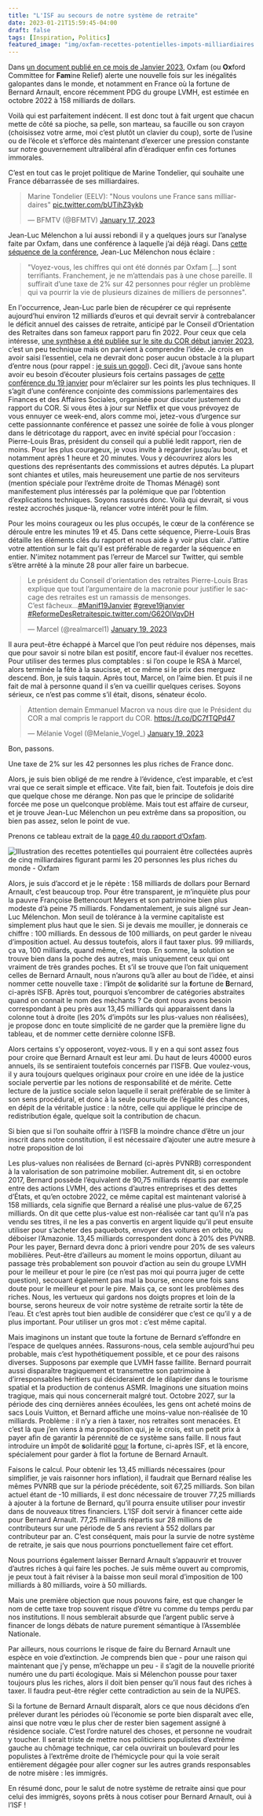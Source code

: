 ```yaml
---
title: "L'ISF au secours de notre système de retraite"
date: 2023-01-21T15:59:45-04:00
draft: false
tags: [Inspiration, Politics]
featured_image: "img/oxfam-recettes-potentielles-impots-milliardiaires.jpeg"
---
```


Dans [un document publié en ce mois de Janvier 2023](https://oxfamilibrary.openrepository.com/bitstream/handle/10546/621477/bp-survival-of-the-richest-160123-fr.pdf), Oxfam (ou **Ox**ford Committee for **Fam**ine Relief) alerte une nouvelle fois sur les inégalités galopantes dans le monde, et notamment en France où la fortune de Bernard Arnault, encore récemment PDG du groupe LVMH, est estimée en octobre 2022 à 158 milliards de dollars.

Voilà qui est parfaitement indécent. Il est donc tout à fait urgent que chacun mette de côté sa pioche, sa pelle, son marteau, sa faucille ou son crayon (choisissez votre arme, moi c’est plutôt un clavier du coup), sorte de l’usine ou de l’école et s’efforce dès maintenant d’exercer une pression constante sur notre gouvernement ultralibéral afin d’éradiquer enfin ces fortunes immorales.

C’est en tout cas le projet politique de Marine Tondelier, qui souhaite une France débarrassée de ses milliardaires.

<blockquote class="twitter-tweet"><p lang="fr" dir="ltr">Marine Tondelier (EELV): &quot;Nous voulons une France sans milliardaires&quot; <a href="https://t.co/bUTihZ3ykb">pic.twitter.com/bUTihZ3ykb</a></p>&mdash; BFMTV (@BFMTV) <a href="https://twitter.com/BFMTV/status/1615435099197038606?ref_src=twsrc%5Etfw">January 17, 2023</a></blockquote> <script async src="https://platform.twitter.com/widgets.js" charset="utf-8"></script>

Jean-Luc Mélenchon a lui aussi rebondi il y a quelques jours sur l’analyse faite par Oxfam, dans une conférence à laquelle j’ai déjà réagi. Dans [cette séquence de la conférence](https://youtu.be/ilyVPK8HhH8?t=969), Jean-Luc Mélenchon nous éclaire :

> "Voyez-vous, les chiffres qui ont été donnés par Oxfam [...] sont terrifiants. Franchement, je ne m’attendais pas à une chose pareille. Il suffirait d’une taxe de 2% sur 42 personnes pour régler un problème qui va pourrir la vie de plusieurs dizaines de milliers de personnes".

En l'occurrence, Jean-Luc parle bien de récupérer ce qui représente aujourd’hui environ 12 milliards d’euros et qui devrait servir à contrebalancer le déficit annuel des caisses de retraite, anticipé par le Conseil d’Orientation des Retraites dans son fameux rapport paru fin 2022. Pour ceux que cela intéresse, [une synthèse a été publiée sur le site du COR début janvier 2023](https://www.cor-retraites.fr/sites/default/files/2023-01/Synth%C3%A8se.pdf), c’est un peu technique mais on parvient à comprendre l’idée. Je crois en avoir saisi l’essentiel, cela ne devrait donc poser aucun obstacle à la plupart d’entre nous (pour rappel : [je suis un gogol](https://www.aubm.net/fr/posts/melenchon-m-a-insulte-et-je-le-vis-bien/)). Ceci dit, j’avoue sans honte avoir eu besoin d’écouter plusieurs fois certains passages de [cette conférence du 19 janvier](https://videos.assemblee-nationale.fr/video.12756728_63c935c6a9f3a.commission-des-finances-conjointe-avec-la-commission-des-affaires-sociales--m-pierre-louis-bras-p-19-janvier-2023) pour m’éclairer sur les points les plus techniques. Il s’agit d’une conférence conjointe des commissions parlementaires des Finances et des Affaires Sociales, organisée pour discuter justement du rapport du COR. Si vous êtes à jour sur Netflix et que vous prévoyez de vous ennuyer ce week-end, alors comme moi, jetez-vous d’urgence sur cette passionnante conférence et passez une soirée de folie à vous plonger dans le détricotage du rapport, avec en invité spécial pour l’occasion : Pierre-Louis Bras, président du conseil qui a publié ledit rapport, rien de moins. Pour les plus courageux, je vous invite à regarder jusqu’au bout, et notamment après 1 heure et 20 minutes. Vous y découvrirez alors les questions des représentants des commissions et autres députés. La plupart sont chiantes et utiles, mais heureusement une partie de nos serviteurs (mention spéciale pour l’extrême droite de Thomas Ménagé) sont manifestement plus intéressés par la polémique que par l’obtention d’explications techniques. Soyons rassurés donc. Voilà qui devrait, si vous restez accrochés jusque-là, relancer votre intérêt pour le film.

Pour les moins courageux ou les plus occupés, le cœur de la conférence se déroule entre les minutes 19 et 45. Dans cette séquence, Pierre-Louis Bras détaille les éléments clés du rapport et nous aide à y voir plus clair. J’attire votre attention sur le fait qu’il est préférable de regarder la séquence en entier. N'imitez notamment pas l’erreur de Marcel sur Twitter, qui semble s’être arrêté à la minute 28 pour aller faire un barbecue.

<blockquote class="twitter-tweet"><p lang="fr" dir="ltr">Le président du Conseil d&#39;orientation des retraites Pierre-Louis Bras explique que tout l’argumentaire de la macronie pour justifier le saccage des retraites est un ramassis de mensonges.<br>C’est fâcheux…<a href="https://twitter.com/hashtag/Manif19Janvier?src=hash&amp;ref_src=twsrc%5Etfw">#Manif19Janvier</a> <a href="https://twitter.com/hashtag/greve19janvier?src=hash&amp;ref_src=twsrc%5Etfw">#greve19janvier</a> <a href="https://twitter.com/hashtag/ReformeDesRetraites?src=hash&amp;ref_src=twsrc%5Etfw">#ReformeDesRetraites</a><a href="https://t.co/G62OlVqvDH">pic.twitter.com/G62OlVqvDH</a></p>&mdash; Marcel (@realmarcel1) <a href="https://twitter.com/realmarcel1/status/1616111103997804544?ref_src=twsrc%5Etfw">January 19, 2023</a></blockquote> <script async src="https://platform.twitter.com/widgets.js" charset="utf-8"></script>

Il aura peut-être échappé à Marcel que l’on peut réduire nos dépenses, mais que pour savoir si notre bilan est positif, encore faut-il évaluer nos recettes. Pour utiliser des termes plus comptables : si l’on coupe le RSA à Marcel, alors terminée la fête à la saucisse, et ce même si le prix des merguez descend. Bon, je suis taquin. Après tout, Marcel, on l’aime bien. Et puis il ne fait de mal à personne quand il s’en va cueillir quelques cerises. Soyons sérieux, ce n’est pas comme s’il était, disons, sénateur écolo.

<blockquote class="twitter-tweet"><p lang="fr" dir="ltr">Attention demain Emmanuel Macron va nous dire que le Président du COR a mal compris le rapport du COR. <a href="https://t.co/DC7fTQPd47">https://t.co/DC7fTQPd47</a></p>&mdash; Mélanie Vogel (@Melanie_Vogel_) <a href="https://twitter.com/Melanie_Vogel_/status/1616173490742116353?ref_src=twsrc%5Etfw">January 19, 2023</a></blockquote> <script async src="https://platform.twitter.com/widgets.js" charset="utf-8"></script>

Bon, passons.

Une taxe de 2% sur les 42 personnes les plus riches de France donc.

Alors, je suis bien obligé de me rendre à l’évidence, c’est imparable, et c’est vrai que ce serait simple et efficace. Vite fait, bien fait. Toutefois je dois dire que quelque chose me dérange. Non pas que le principe de solidarité forcée me pose un quelconque problème. Mais tout est affaire de curseur, et je trouve Jean-Luc Mélenchon un peu extrême dans sa proposition, ou bien pas assez, selon le point de vue.

Prenons ce tableau extrait de la [page 40 du rapport d’Oxfam](https://oxfamilibrary.openrepository.com/bitstream/handle/10546/621477/bp-survival-of-the-richest-160123-fr.pdf).


![Illustration des recettes potentielles qui pourraient être collectées auprès de cinq milliardaires figurant parmi les 20 personnes les plus riches du monde - Oxfam](/img/oxfam-recettes-potentielles-impots-milliardiaires.jpeg)


Alors, je suis d’accord et je le répète : 158 milliards de dollars pour Bernard Arnault, c’est beaucoup trop. Pour être transparent, je m’inquiète plus pour la pauvre Françoise Bettencourt Meyers et son patrimoine bien plus modeste d’à peine 75 milliards. Fondamentalement, je suis aligné sur Jean-Luc Mélenchon. Mon seuil de tolérance à la vermine capitaliste est simplement plus haut que le sien. Si je devais me mouiller, je donnerais ce chiffre : 100 milliards. En dessous de 100 milliards, on peut garder le niveau d’imposition actuel. Au dessus toutefois, alors il faut taxer plus. 99 milliards, ça va, 100 milliards, quand même, c’est trop. En somme, la solution se trouve bien dans la poche des autres, mais uniquement ceux qui ont vraiment de très grandes poches. Et s’il se trouve que l’on fait uniquement celles de Bernard Arnault, nous n’aurons qu’à aller au bout de l’idée, et ainsi nommer cette nouvelle taxe : l’**i**mpôt de **s**olidarité sur la **f**ortune de **B**ernard, ci-après ISFB. Après tout, pourquoi s’encombrer de catégories abstraites quand on connait le nom des méchants ? Ce dont nous avons besoin correspondant à peu près aux 13,45 milliards qui apparaissent dans la colonne tout à droite (les 20% d’impôts sur les plus-values non réalisées), je propose donc en toute simplicité de ne garder que la première ligne du tableau, et de nommer cette dernière colonne ISFB.

Alors certains s’y opposeront, voyez-vous. Il y en a qui sont assez fous pour croire que Bernard Arnault est leur ami. Du haut de leurs 40000 euros annuels, ils se sentiraient toutefois concernés par l’ISFB. Que voulez-vous, il y aura toujours quelques originaux pour croire en une idée de la justice sociale pervertie par les notions de responsabilité et de mérite. Cette lecture de la justice sociale selon laquelle il serait préférable de se limiter à son sens procédural, et donc à la seule poursuite de l’égalité des chances, en dépit de la véritable justice : la nôtre, celle qui applique le principe de redistribution égale, quelque soit la contribution de chacun.

Si bien que si l’on souhaite offrir à l’ISFB la moindre chance d’être un jour inscrit dans notre constitution, il est nécessaire d’ajouter une autre mesure à notre proposition de loi

Les plus-values non réalisées de Bernard (ci-après PVNRB) correspondent à la valorisation de son patrimoine mobilier. Autrement dit, si en octobre 2017, Bernard possède l’équivalent de 90,75 milliards répartis par exemple entre des actions LVMH, des actions d’autres entreprises et des dettes d’États, et qu’en octobre 2022, ce même capital est maintenant valorisé à 158 milliards, cela signifie que Bernard a réalisé une plus-value de 67,25 milliards. On dit que cette plus-value est non-réalisée car tant qu’il n’a pas vendu ses titres, il ne les a pas convertis en argent liquide qu’il peut ensuite utiliser pour s’acheter des paquebots, envoyer des voitures en orbite, ou déboiser l’Amazonie. 13,45 milliards correspondent donc à 20% des PVNRB. Pour les payer, Bernard devra donc à priori vendre pour 20% de ses valeurs mobilières. Peut-être d’ailleurs au moment le moins opportun, diluant au passage très probablement son pouvoir d’action au sein du groupe LVMH pour le meilleur et pour le pire (ce n’est pas moi qui pourra juger de cette question), secouant également pas mal la bourse, encore une fois sans doute pour le meilleur et pour le pire. Mais ça, ce sont les problèmes des riches. Nous, les vertueux qui gardons nos doigts propres et loin de la bourse, serons heureux de voir notre système de retraite sortir la tête de l’eau. Et c’est après tout bien audible de considérer que c’est ce qu’il y a de plus important. Pour utiliser un gros mot : c’est même capital.

Mais imaginons un instant que toute la fortune de Bernard s’effondre en l’espace de quelques années. Rassurons-nous, cela semble aujourd’hui peu probable, mais c’est hypothétiquement possible, et ce pour des raisons diverses. Supposons par exemple que LVMH fasse faillite. Bernard pourrait aussi disparaître tragiquement et transmettre son patrimoine à d’irresponsables héritiers qui décideraient de le dilapider dans le tourisme spatial et la production de contenus ASMR. Imaginons une situation moins tragique, mais qui nous concernerait malgré tout. Octobre 2027, sur la période des cinq dernières années écoulées, les gens ont acheté moins de sacs Louis Vuitton, et Bernard affiche une moins-value non-réalisée de 10 milliards. Problème : il n’y a rien à taxer, nos retraites sont menacées. Et c’est là que j’en viens à ma proposition qui, je le crois, est un petit prix à payer afin de garantir la pérennité de ce système sans faille. Il nous faut introduire un **i**mpôt de **s**olidarité <span style="text-decoration:underline;">pour</span> la **f**ortune, ci-après ISF, et là encore, spécialement pour garder à flot la fortune de Bernard Arnault.

Faisons le calcul. Pour obtenir les 13,45 milliards nécessaires (pour simplifier, je vais raisonner hors inflation), il faudrait que Bernard réalise les mêmes PVNRB que sur la période précédente, soit 67,25 milliards. Son bilan actuel étant de -10 milliards, il est donc nécessaire de trouver 77,25 milliards à ajouter à la fortune de Bernard, qu’il pourra ensuite utiliser pour investir dans de nouveaux titres financiers. L’ISF doit servir à financer cette aide pour Bernard Arnault. 77,25 milliards répartis sur 28 millions de contributeurs sur une période de 5 ans revient à 552 dollars par contributeur par an. C’est conséquent, mais pour la survie de notre système de retraite, je sais que nous pourrions ponctuellement faire cet effort.

Nous pourrions également laisser Bernard Arnault s’appauvrir et trouver d’autres riches à qui faire les poches. Je suis même ouvert au compromis, je peux tout à fait réviser à la baisse mon seuil moral d’imposition de 100 milliards à 80 milliards, voire à 50 milliards.

Mais une première objection que nous pouvons faire, est que changer le nom de cette taxe trop souvent risque d’être vu comme du temps perdu par nos institutions. Il nous semblerait absurde que l’argent public serve à financer de longs débats de nature purement sémantique à l’Assemblée Nationale.

Par ailleurs, nous courrions le risque de faire du Bernard Arnault une espèce en voie d’extinction. Je comprends bien que - pour une raison qui maintenant que j’y pense, m’échappe un peu - il s’agit de la nouvelle priorité numéro une du parti écologique. Mais si Mélenchon pousse pour taxer toujours plus les riches, alors il doit bien penser qu’il nous faut des riches à taxer. Il faudra peut-être régler cette contradiction au sein de la NUPES.

Si la fortune de Bernard Arnault disparaît, alors ce que nous décidons d’en prélever durant les périodes où l’économie se porte bien disparaît avec elle, ainsi que notre vœu le plus cher de rester bien sagement assigné à résidence sociale. C’est l’ordre naturel des choses, et personne ne voudrait y toucher. Il serait triste de mettre nos politiciens populistes d’extrême gauche au chômage technique, car cela ouvrirait un boulevard pour les populistes à l’extrême droite de l’hémicycle pour qui la voie serait entièrement dégagée pour aller cogner sur les autres grands responsables de notre misère : les immigrés.

En résumé donc, pour le salut de notre système de retraite ainsi que pour celui des immigrés, soyons prêts à nous cotiser pour Bernard Arnault, oui à l’ISF !


